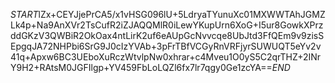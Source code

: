 $START$lZx+CEYJjePrCA5/x1vHSG096lU+5LdryaTYunuXc01MXWWTAhJGMZLk4p+Na9AnXVr2TsCufR2iZJAQQMlR0iLewYKupUrn6XoG+I5ur8GowkXPrzddGKzV3QWBiR2OkOax4ntLirK2uf6eAUpGcNvvcqe8UbJtd3FfQEm9v9zisSEpgqJA72NHPbi6SrG9J0cIzYVAb+3pFrTBfVCGyRnVRFjyrSUWUQT5eYv2v41q+Apxw6BC3UEboXuRczWtvlpNw0xhrar+c4Mveu1O0yS5C2qrTHZ+2INrY9H2+RAtsM0JGFIlgp+YV459FbLoLQZl6fx7lr7qgy0Ge1zcYA==$END$